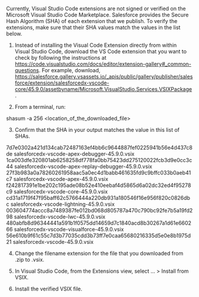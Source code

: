 Currently, Visual Studio Code extensions are not signed or verified on the
Microsoft Visual Studio Code Marketplace. Salesforce provides the Secure Hash
Algorithm (SHA) of each extension that we publish. To verify the extensions,
make sure that their SHA values match the values in the list below.

1. Instead of installing the Visual Code Extension directly from within Visual
   Studio Code, download the VS Code extension that you want to check by
   following the instructions at
   https://code.visualstudio.com/docs/editor/extension-gallery#_common-questions.
   For example, download,
   https://salesforce.gallery.vsassets.io/_apis/public/gallery/publisher/salesforce/extension/salesforcedx-vscode-core/45.9.0/assetbyname/Microsoft.VisualStudio.Services.VSIXPackage.

2. From a terminal, run:

shasum -a 256 <location_of_the_downloaded_file>

3. Confirm that the SHA in your output matches the value in this list of SHAs.

7d7e0302a421d134cab72487163ef4bb6c9644887fef0225941b56e4d437c8de  salesforcedx-vscode-apex-debugger-45.9.0.vsix
1ca003dfe320801ab6258258df778fa0bb75423dd275120022fcb3d9e0cc3c44  salesforcedx-vscode-apex-replay-debugger-45.9.0.vsix
27f3b983a0a78260261958aac5a0ec4d1babb461635fd9c9bffc033b0aeb41c7  salesforcedx-vscode-apex-45.9.0.vsix
f242817391e1be202c195ade08b52e410eebaf4d5865d6a02dc32ed4f95278c9  salesforcedx-vscode-core-45.9.0.vsix
cd31a1719f47f95baff62c5766444a220db931a180546f16e956f820c0826dbc  salesforcedx-vscode-lightning-45.9.0.vsix
003604774accc8a7489387fe012bd068d805787a470c790bc92fe7b5a19fd298  salesforcedx-vscode-lwc-45.9.0.vsix
480abfb8d96344441a591b1f0575dd14659d7c1840acd8b30267a1d61e660266  salesforcedx-vscode-visualforce-45.9.0.vsix
56e610b9f61c55c7d3b77035cdd3b73ff7e0caa65680216335d5e0e8b1975d21  salesforcedx-vscode-45.9.0.vsix


4. Change the filename extension for the file that you downloaded from .zip to
.vsix.

5. In Visual Studio Code, from the Extensions view, select ... > Install from
VSIX.

6. Install the verified VSIX file.
